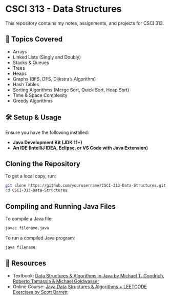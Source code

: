 # CSCI 313 - Data Structures 

This repository contains my notes, assignments, and projects for CSCI 313. 

## 📌 Topics Covered
- Arrays 
- Linked Lists (Singly and Doubly)
- Stacks & Queues 
- Trees 
- Heaps
- Graphs (BFS, DFS, Dijkstra’s Algorithm)
- Hash Tables 
- Sorting Algorithms (Merge Sort, Quick Sort, Heap Sort)
- Time & Space Complexity 
- Greedy Algorithms

## 🛠 Setup & Usage
Ensure you have the following installed: 
- **Java Development Kit (JDK 11+)**
- **An IDE (IntelliJ IDEA, Eclipse, or VS Code with Java Extension)**

## Cloning the Repository
To get a local copy, run:
```bash
git clone https://github.com/yourusername/CSCI-313-Data-Structures.git
cd CSCI-313-Data-Structures
```

## Compiling and Running Java Files 
To compile a Java file:
```bash
javac filename.java
```

To run a compiled Java program:
```bash
java filename
```

## 📖 Resources
- Textbook: [Data Structures & Algorithms in Java by Michael T. Goodrich, Roberto Tamassia & Michael Goldwasser](https://www.amazon.com/Data-Structures-Algorithms-Michael-Goodrich/dp/1118771338)
- Online Course: [Java Data Structures & Algorithms + LEETCODE Exercises by Scott Barrett](https://www.udemy.com/share/105D0W3@uVQ2lIPk_ThZLeG9x2D1fz_R5v_8aH2wFcygg1Ix2-mGsff-_eixNwSEBiadAd-UEA==/)